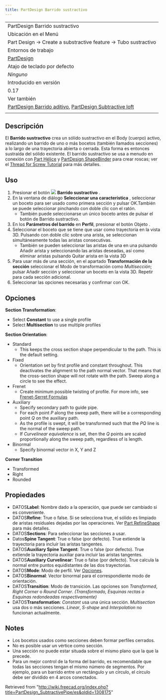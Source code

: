 ```yaml
---
title: PartDesign Barrido sustractivo
---
```

|  |
| --- |
| PartDesign Barrido sustractivo |
| Ubicación en el Menú |
| Part Design → Create a substractive feature → Tubo sustractivo |
| Entornos de trabajo |
| [PartDesign](/PartDesign_Workbench/es "PartDesign Workbench/es") |
| Atajo de teclado por defecto |
| *Ninguno* |
| Introducido en versión |
| 0.17 |
| Ver también |
| [PartDesign Barrido aditivo](/PartDesign_AdditivePipe/es "PartDesign AdditivePipe/es"), [PartDesign Subtractive loft](/PartDesign_SubtractiveLoft "PartDesign SubtractiveLoft") |
|  |

## Descripción

El **Barrido sustractivo** crea un sólido sustractivo en el Body (cuerpo) activo, realizando un barrido de uno o más bocetos (también llamados secciones) a lo largo de una trayectoria abierta o cerrada. Esta forma es entonces sustraída del sólido existente. El barrido sustractivo se usa a menudo en conexión con [Part Hélice](/Part_Helix/es "Part Helix/es") y [PartDesign ShapeBinder](/PartDesign_ShapeBinder "PartDesign ShapeBinder") para crear roscas; ver el [Thread for Screw Tutorial](/Thread_for_Screw_Tutorial "Thread for Screw Tutorial") para más detalles.

## Uso

1. Presionar el botón ![](/images/PartDesign_SubtractivePipe.svg) **Barrido sustractivo** .
2. En la ventana de diálogo **Seleccionar una característica** , seleccionar un boceto para ser usado como primera sección y pulsar OK.También se puede seleccionar pinchando con doble clic con el ratón.
   * También puede seleccionarse un único boceto antes de pulsar el botón de Barrido sustractivo.
3. En los **Parámetros del barrido** en **Perfil**, presionar el botón Objeto .
4. Seleccionar el boceto que se tiene que usar como trayectoria en la vista 3D. Pulsando con doble clic sobre una arista, se seleccionan simultáneamente todas las aristas consecutivas.
   * También se pueden seleccionar las aristas de una en una pulsando Añadir arista y seleccionando las aristas deseadas, así como eliminar aristas pulsando Quitar arista en la vista 3D
5. Para usar más de una sección, en el apartado **Transformación de la sección** seleccionar el Modo de transformación como *Multisección*; pulsar Añadir sección y seleccionar un boceto en la vista 3D. Repetir para cada sección adicional.
6. Seleccionar las opciones necesarias y confirmar con OK.

## Opciones

**Section Transformation**:

* Select **Constant** to use a single profile
* Select **Multisection** to use multiple profiles

**Section Orientation**:

* Standard
  + This keeps the cross section shape perpendicular to the path. This is the default setting.
* Fixed
  + Orientation set by first profile and constant throughout. This deactivates the alignment to the path normal vector. That means that the cross-section shape will not rotate with the path. Sweep along a circle to see the effect.
* Frenet
  + Create minimum possible twisting of profile. For more info, see [Frenet-Serret Formulas](https://en.wikipedia.org/wiki/Frenet%E2%80%93Serret_formulas)
* Auxiliary
  + Specify secondary path to guide pipe.
  + For each point *P* along the sweep path, there will be a corresponding point *Q* on the auxiliary path.
  + As the profile is swept, it will be transformed such that the *PQ* line is the normal of the sweep path.
  + If *Curvelinear equivalence* is set, then the *Q* points are scaled proportionally along the sweep path, regardless of is length.
* Binormal
  + Specify binormal vector in X, Y and Z

**Corner Transition**

* Transformed
* Right
* Rounded

## Propiedades

* DATOS**Label**: Nombre dado a la operación, que puede ser cambiado si es conveniente.
* DATOS**Refine**: True o false. Si se selecciona true, el sólido es limpiado de aristas residuales dejadas por las operaciones. Ver [Part RefineShape](/Part_RefineShape "Part RefineShape") para más detalles.
* DATOS**Sections**: Para seleccionar las secciones a usar.
* Datos**Spine Tangent**: True o false (por defecto). True extiende la trayectoria para incluir las aristas tangentes.
* DATOS**Auxiliary Spine Tangent**: True o false (por defecto). True extiende la trayectoria auxiliar para incluir las aristas tangentes.
* DATOS**Auxiliary Curvelinear**: True o false (por defecto). True calcula la normal entre puntos equidistantes de las dos trayectorias.
* DATOS**Mode**: Modo de perfil. Ver [Opciones](#Options).
* DATOS**Binormal**: Vector binormal para el correspondiente modo de orientación.
* DATOS**Transition**: Modo de transición. Las opciones son *Transformed*, *Right Corner* o *Round Corner*. *(Transformado, Esquinas rectas o Esquinas redondeadas respectivamente)*
* DATOS**Transformation**: *Constant* usa una única sección. *Multisection* usa dos o más secciones. *Linear*, *S-shape* and *Interpolation* no funcionan actualmente.

## Notes

* Los bocetos usados como secciones deben formar perfiles cerrados.
* No es posible usar un vértice como sección.
* Una sección no puede estar situada sobre el mismo plano que la que la precede.
* Para un mejor control de la forma del barrido, es recomendable que todas las secciones tengan el mismo número de segmentos. Por ejemplo, para un barrido entre un rectángulo y un círculo, el círculo debe ser dividido en 4 arcos conectados.

Retrieved from "<http://wiki.freecad.org/index.php?title=PartDesign_SubtractivePipe/es&oldid=1308175>"